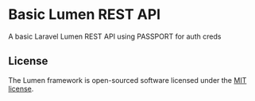 # Basic Lumen REST API

A basic Laravel Lumen REST API using PASSPORT for auth creds

## License

The Lumen framework is open-sourced software licensed under the [MIT license](https://opensource.org/licenses/MIT).

